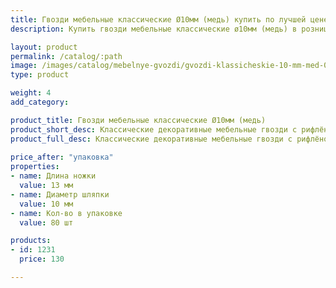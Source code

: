 ```yaml
---
title: Гвозди мебельные классические Ø10мм (медь) купить по лучшей цене с доставкой - Поролоныч
description: Купить гвозди мебельные классические ø10мм (медь) в розницу с доставкой по Москве в интернет-магазине Поролоныча.

layout: product
permalink: /catalog/:path
image: /images/catalog/mebelnye-gvozdi/gvozdi-klassicheskie-10-mm-med-01_1600w.jpg
type: product

weight: 4
add_category: 

product_title: Гвозди мебельные классические Ø10мм (медь)
product_short_desc: Классические декоративные мебельные гвозди с рифлёной поверхностью. Цвет - медь.
product_full_desc: Классические декоративные мебельные гвозди с рифлёной поверхностью. Цвет - медь.
        
price_after: "упаковка"
properties:
- name: Длина ножки
  value: 13 мм
- name: Диаметр шляпки
  value: 10 мм
- name: Кол-во в упаковке
  value: 80 шт

products:
- id: 1231
  price: 130

---
```

